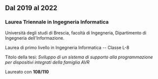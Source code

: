 ## Dal 2019 al 2022

### Laurea Triennale in Ingegneria Informatica

Università degli studi di Brescia, facoltà di Ingegneria, Dipartimento di Ingegneria dell'Informazione.

Laurea di primo livello in Ingegneria Informatica -- Classe L-8

Titolo della tesi: *Sviluppo di un sistema di supporto alla programmazione per dispositivi integrati della famiglia AVR* <span style="display: none">[@FontanaSviluppodiun2022]</span>

Laureato con **108/110**